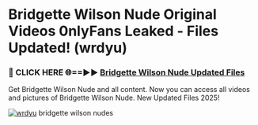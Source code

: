 # Bridgette Wilson Nude Original Videos 0nlyFans Leaked - Files Updated! (wrdyu)

<h3>🔴 CLICK HERE 🌐==►► <a href="https://tinyurl.com/yc6ubb5a" rel="nofollow">Bridgette Wilson Nude Updated Files</a></h3>

Get Bridgette Wilson Nude and all content. Now you can access all videos and pictures of Bridgette Wilson Nude. New Updated Files 2025!

[![wrdyu](https://i.imgur.com/7eu0CRL.gif)](https://tinyurl.com/yc6ubb5a)
bridgette wilson nudes